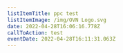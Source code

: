 ```yaml
---
listItemTitle: ppc test
listItemImage: /img/OVN Logo.svg
date: 2022-04-28T16:06:16.778Z
callToAction: test
eventDate: 2022-04-28T16:11:31.063Z
---
```


